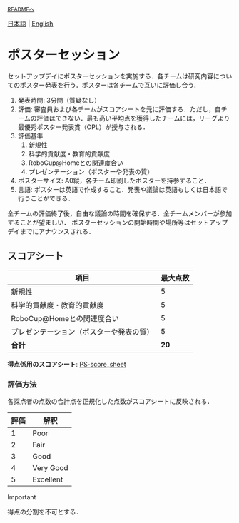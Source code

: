 <sub>[READMEへ](../../README.md)</sub>

[日本語](./ps_ja.md) | [English](./ps_en.md)

# ポスターセッション

セットアップデイにポスターセッションを実施する．各チームは研究内容についてのポスター発表を行う．ポスターは各チームで互いに評価し合う．

1. 発表時間: 3分間（質疑なし）
2. 評価: 審査員および各チームがスコアシートを元に評価する．ただし，自チームの評価はできない．最も高い平均点を獲得したチームには，リーグより最優秀ポスター発表賞（OPL）が授与される．
3. 評価基準
   1. 新規性
   2. 科学的貢献度・教育的貢献度
   3. RoboCup@Homeとの関連度合い
   4. プレゼンテーション（ポスターや発表の質）
4. ポスターサイズ: A0縦，各チーム印刷したポスターを持参すること．
5. 言語: ポスターは英語で作成すること．発表や議論は英語もしくは日本語で行うことができる．

全チームの評価終了後，自由な議論の時間を確保する．全チームメンバーが参加することが望ましい．
ポスターセッションの開始時間や場所等はセットアップデイまでにアナウンスされる．

## スコアシート

|項目|最大点数|
|---|-------|
| 新規性 | 5 |
| 科学的貢献度・教育的貢献度 | 5 |
| RoboCup@Homeとの関連度合い | 5 |
| プレゼンテーション（ポスターや発表の質） | 5 |
| **合計** | **20** |

**得点係用のスコアシート**: [PS-score_sheet](./doc/PS-score_sheet.pdf)

### 評価方法
各採点者の点数の合計点を正規化した点数がスコアシートに反映される．

| 評価 | 解釈 |
|---|---|
| 1 | Poor |
| 2 | Fair |
| 3 | Good |
| 4 | Very Good |
| 5 | Excellent |

> [!IMPORTANT]  
> 得点の分割を不可とする．


